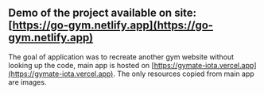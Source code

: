 ## Demo of the project available on site: [https://go-gym.netlify.app](https://go-gym.netlify.app)

The goal of application was to recreate another gym website without looking up the code, main app is hosted on [https://gymate-iota.vercel.app](https://gymate-iota.vercel.app).
The only resources copied from main app are images.
